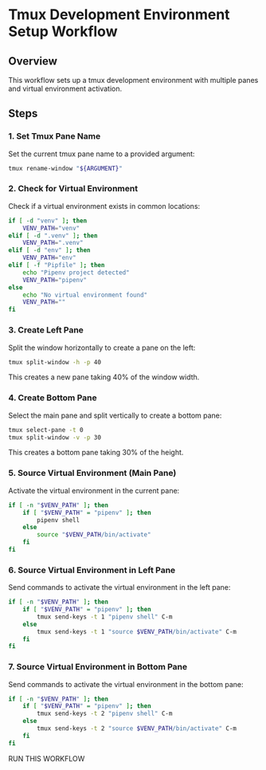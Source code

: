 # Tmux Development Environment Setup Workflow

## Overview
This workflow sets up a tmux development environment with multiple panes and virtual environment activation.

## Steps

### 1. Set Tmux Pane Name
Set the current tmux pane name to a provided argument:
```bash
tmux rename-window "${ARGUMENT}"
```

### 2. Check for Virtual Environment
Check if a virtual environment exists in common locations:
```bash
if [ -d "venv" ]; then
    VENV_PATH="venv"
elif [ -d ".venv" ]; then
    VENV_PATH=".venv"
elif [ -d "env" ]; then
    VENV_PATH="env"
elif [ -f "Pipfile" ]; then
    echo "Pipenv project detected"
    VENV_PATH="pipenv"
else
    echo "No virtual environment found"
    VENV_PATH=""
fi
```

### 3. Create Left Pane
Split the window horizontally to create a pane on the left:
```bash
tmux split-window -h -p 40
```
This creates a new pane taking 40% of the window width.

### 4. Create Bottom Pane
Select the main pane and split vertically to create a bottom pane:
```bash
tmux select-pane -t 0
tmux split-window -v -p 30
```
This creates a bottom pane taking 30% of the height.

### 5. Source Virtual Environment (Main Pane)
Activate the virtual environment in the current pane:
```bash
if [ -n "$VENV_PATH" ]; then
    if [ "$VENV_PATH" = "pipenv" ]; then
        pipenv shell
    else
        source "$VENV_PATH/bin/activate"
    fi
fi
```

### 6. Source Virtual Environment in Left Pane
Send commands to activate the virtual environment in the left pane:
```bash
if [ -n "$VENV_PATH" ]; then
    if [ "$VENV_PATH" = "pipenv" ]; then
        tmux send-keys -t 1 "pipenv shell" C-m
    else
        tmux send-keys -t 1 "source $VENV_PATH/bin/activate" C-m
    fi
fi
```

### 7. Source Virtual Environment in Bottom Pane
Send commands to activate the virtual environment in the bottom pane:
```bash
if [ -n "$VENV_PATH" ]; then
    if [ "$VENV_PATH" = "pipenv" ]; then
        tmux send-keys -t 2 "pipenv shell" C-m
    else
        tmux send-keys -t 2 "source $VENV_PATH/bin/activate" C-m
    fi
fi
```
RUN THIS WORKFLOW
